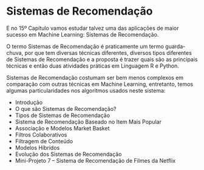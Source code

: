 # Sistemas de Recomendação

E no 15º Capítulo vamos estudar talvez uma das aplicações de maior sucesso em Machine Learning: Sistemas de Recomendação.

O termo Sistemas de Recomendação é praticamente um termo guarda-chuva, por que tem diversas técnicas diferentes, diversos tipos diferentes de Sistemas de Recomendação e a proposta é trazer quais são as principais técnicas e então duas atividades práticas em Linguagem R e Python.

Sistemas de Recomendação costumam ser bem menos complexos em comparação com outras técnicas em Machine Learning, entretanto,  temos algumas particularidades nos algoritmos usados neste sistema:

<ul>
  <li>Introdução</li>
  <li>O que são Sistemas de Recomendação?</li>
  <li>Tipos de Sistemas de Recomendação</li>
  <li>Sistema de Recomendação Baseado no Item Mais Popular</li>
  <li>Associação e Modelos Market Basket</li>
  <li>Filtros Colaborativos</li>
  <li>Filtragem de Conteúdo</li>
  <li>Modelos Híbridos</li>
  <li>Evolução dos Sistemas de Recomendação</li>
  <li>Mini-Projeto 7 – Sistema de Recomendação de Filmes da Netflix</li>
</ul>